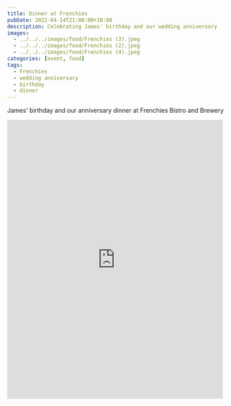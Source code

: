 ```yaml
---
title: Dinner at Frenchies
pubDate: 2022-04-14T21:00:00+10:00
description: Celebrating James' birthday and our wedding anniversary
images:
  - ../../../images/food/Frenchies (3).jpeg
  - ../../../images/food/Frenchies (2).jpeg
  - ../../../images/food/Frenchies (4).jpeg
categories: [event, food]
tags:
  - Frenchies
  - wedding anniversary
  - birthday
  - dinner
---
```


James' birthday and our anniversary dinner at Frenchies Bistro and Brewery

<iframe src="https://www.facebook.com/plugins/post.php?href=https%3A%2F%2Fwww.facebook.com%2Fchris1.tham%2Fposts%2Fpfbid0drU6mtn7hGH9Nj3WUmuDYi5mnpQX9G1Q4sLuxpjJH1Z2fP3yXRp2ehiQvCwnMTmUl&show_text=true&width=500" width="500" height="645" style="border:none;overflow:hidden" scrolling="no" frameborder="0" allowfullscreen="true" allow="autoplay; clipboard-write; encrypted-media; picture-in-picture; web-share"></iframe>
